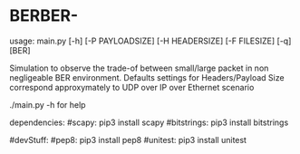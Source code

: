 # BERBER-
usage: main.py [-h] [-P PAYLOADSIZE] [-H HEADERSIZE] [-F FILESIZE] [-q] [BER]

Simulation to observe the trade-of between small/large packet in non
negligeable BER environment. Defaults settings for Headers/Payload Size
correspond approxymately to UDP over IP over Ethernet scenario

./main.py -h for help

dependencies:
#scapy: 
pip3 install scapy
#bitstrings: 
pip3 install bitstrings

#devStuff:
#pep8:
pip3 install pep8
#unitest:
pip3 install unitest

